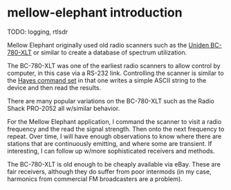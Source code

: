mellow-elephant introduction
==================

TODO: logging, rtlsdr

Mellow Elephant originally used old radio scanners such as the [Uniden BC-780-XLT](https://wiki.radioreference.com/index.php/BC780XLT) or similar to create a database of spectrum utilization.  

The BC-780-XLT was one of the earliest radio scanners to allow control by computer, in this case via a RS-232 link.  Controlling the scanner is similar to the [Hayes command set](https://en.wikipedia.org/wiki/Hayes_command_set) in that one writes a simple ASCII string to the device and then read the results.

There are many popular variations on the BC-780-XLT such as the Radio Shack PRO-2052 all w/similar behavior.

For the Mellow Elephant application, I command the scanner to visit a radio frequency and the read the signal strength.  Then onto the next frequency to repeat.  Over time, I will have enough observations to know where there are stations that are continuously emitting, and where some are transient.  If interesting, I can follow up w/more sophisticated receivers and methods.

The BC-780-XLT is old enough to be cheaply available via eBay.  These are fair receivers, although they do suffer from poor intermods (in my case, harmonics from commercial FM broadcasters are a problem).  
